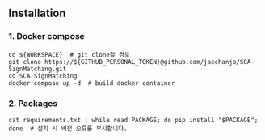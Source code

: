 ## Installation
### 1. Docker compose

```shell
cd ${WORKSPACE}  # git clone할 경로
git clone https://${GITHUB_PERSONAL_TOKEN}@github.com/jaechanjo/SCA-SignMatching.git
cd SCA-SignMatching
docker-compose up -d  # build docker container
```

### 2. Packages

```shell
cat requirements.txt | while read PACKAGE; do pip install "$PACKAGE"; done  # 설치 시 버전 오류를 무시합니다.
```
